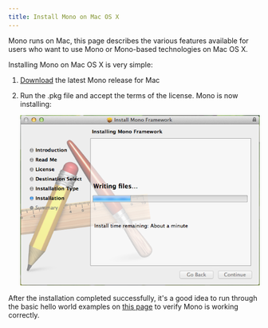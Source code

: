 ```yaml
---
title: Install Mono on Mac OS X
---
```


Mono runs on Mac, this page describes the various features available for users who want to use Mono or Mono-based technologies on Mac OS X.

Installing Mono on Mac OS X is very simple:

1.  [Download](/download/) the latest Mono release for Mac
2.  Run the .pkg file and accept the terms of the license. Mono is now installing:

    [![mono-mac-install.png](/images/mono-mac-install.png)](/images/mono-mac-install.png)

After the installation completed successfully, it's a good idea to run through the basic hello world examples on [this page](/docs/getting-started/mono-basics/) to verify Mono is working correctly.
